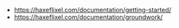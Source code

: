 -   <https://haxeflixel.com/documentation/getting-started/>
-   <https://haxeflixel.com/documentation/groundwork/>